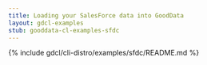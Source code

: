 ```yaml
---
title: Loading your SalesForce data into GoodData
layout: gdcl-examples
stub: gooddata-cl-examples-sfdc
---
```


{% include gdcl/cli-distro/examples/sfdc/README.md %}